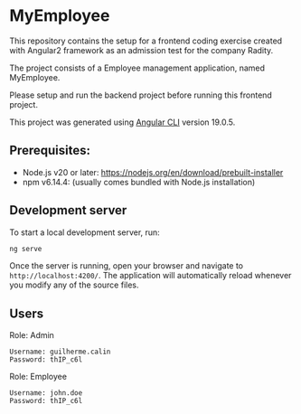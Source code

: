 # MyEmployee

This repository contains the setup for a frontend coding exercise created with Angular2 framework as an admission test for the company Radity.

The project consists of a Employee management application, named MyEmployee.

Please setup and run the backend project before running this frontend project.

This project was generated using [Angular CLI](https://github.com/angular/angular-cli) version 19.0.5.

## Prerequisites:
- Node.js v20 or later: https://nodejs.org/en/download/prebuilt-installer
- npm v6.14.4: (usually comes bundled with Node.js installation)

## Development server

To start a local development server, run:

```bash
ng serve
```

Once the server is running, open your browser and navigate to `http://localhost:4200/`. The application will automatically reload whenever you modify any of the source files.

## Users
Role: Admin
```
Username: guilherme.calin
Password: thIP_c6l
```

Role: Employee
```
Username: john.doe
Password: thIP_c6l
```

